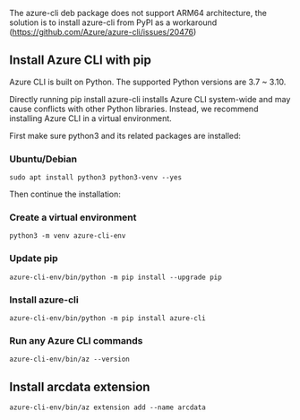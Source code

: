 The azure-cli deb package does not support ARM64 architecture, the solution is to install azure-cli from PyPI as a workaround (https://github.com/Azure/azure-cli/issues/20476)

## Install Azure CLI with pip

Azure CLI is built on Python. The supported Python versions are 3.7 ~ 3.10.

Directly running pip install azure-cli installs Azure CLI system-wide and may cause conflicts with other Python libraries. Instead, we recommend installing Azure CLI in a virtual environment.

First make sure python3 and its related packages are installed:

### Ubuntu/Debian 
```sudo apt install python3 python3-venv --yes```

Then continue the installation:

### Create a virtual environment 
```python3 -m venv azure-cli-env```

### Update pip 
```azure-cli-env/bin/python -m pip install --upgrade pip```

### Install azure-cli 
```azure-cli-env/bin/python -m pip install azure-cli```

### Run any Azure CLI commands 
```azure-cli-env/bin/az --version```

## Install arcdata extension

```azure-cli-env/bin/az extension add --name arcdata```
